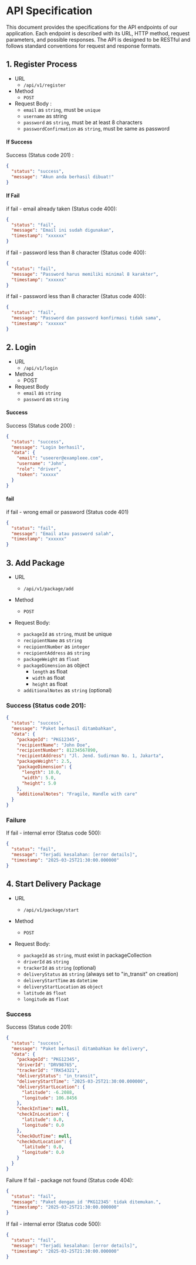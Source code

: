 
# API Specification

This document provides the specifications for the API endpoints of our application. Each endpoint is described with its URL, HTTP method, request parameters, and possible responses. The API is designed to be RESTful and follows standard conventions for request and response formats.

## 1. Register Process
- URL
  - `/api/v1/register`
- Method
  - `POST`
- Request Body :
  - `email` as `string`, must be `unique`
  - `username` as string
  - `password` as `string`, must be at least 8 characters
  - `passwordConfirmation` as `string`, must be same as password

#### If Success
Success  (Status code 201) :
```json
{
  "status": "success",
  "message": "Akun anda berhasil dibuat!"
}
```

#### If Fail
if fail - email already taken (Status code 400):
```json
{
  "status": "fail",
  "message": "Email ini sudah digunakan",
  "timestamp": "xxxxxx"
}
```

if fail - password less than 8 character (Status code 400):
```json
{
  "status": "fail",
  "message": "Password harus memiliki minimal 8 karakter",
  "timestamp": "xxxxxx"
}
```

if fail - password less than 8 character (Status code 400):
```json
{
  "status": "fail",
  "message": "Password dan password konfirmasi tidak sama",
  "timestamp": "xxxxxx"
}
```


## 2. Login
- URL
  - `/api/v1/login`
- Method
  - POST
- Request Body
  - `email` as `string`
  - `password` as `string`


#### Success
Success  (Status code 200) :
```json
{
  "status": "success",
  "message": "Login berhasil",
  "data": {
    "email": "useerer@exampleee.com",
    "username": "John",
    "role": "driver",
    "token": "xxxxx"
  }
}
```

#### fail
if fail - wrong email or password (Status code 401)
```json
{
  "status": "fail",
  "message": "Email atau password salah",
  "timestamp": "xxxxxx"
}
```

## 3. Add Package
- URL
  - `/api/v1/package/add`

- Method
  - `POST`

- Request Body:
  - `packageId` as `string`, must be unique
  - `recipientName` as `string`
  - `recipientNumber` as `integer`
  - `recipientAddress` as `string`
  - `packageWeight` as `float`
  - `packageDimension` as object
      - `length` as float
      - `width` as float
      - `height` as float
  - `additionalNotes` as `string` (optional)


### Success (Status code 201):
```json
{
  "status": "success",
  "message": "Paket berhasil ditambahkan",
  "data": {
    "packageId": "PKG12345",
    "recipientName": "John Doe",
    "recipientNumber": 81234567890,
    "recipientAddress": "Jl. Jend. Sudirman No. 1, Jakarta",
    "packageWeight": 2.5,
    "packageDimension": {
      "length": 10.0,
      "width": 5.0,
      "height": 5.0
    },
    "additionalNotes": "Fragile, Handle with care"
  }
}
```

### Failure
If fail - internal error (Status code 500):
```json
{
  "status": "fail",
  "message": "Terjadi kesalahan: [error details]",
  "timestamp": "2025-03-25T21:30:00.000000"
}
```

## 4. Start Delivery Package
- URL
  - `/api/v1/package/start`

- Method
  - `POST`

- Request Body:
  - `packageId` as `string`, must exist in packageCollection
  - `driverId` as `string`
  - `trackerId` as `string` (optional)
  - `deliveryStatus` as `string` (always set to "in_transit" on creation)
  - `deliveryStartTime` as `datetime`
  - `deliveryStartLocation` as `object`
  - `latitude` as `float`
  - `longitude` as `float`

### Success
Success (Status code 201):
```json
{
  "status": "success",
  "message": "Paket berhasil ditambahkan ke delivery",
  "data": {
    "packageId": "PKG12345",
    "driverId": "DRV98765",
    "trackerId": "TRK54321",
    "deliveryStatus": "in_transit",
    "deliveryStartTime": "2025-03-25T21:30:00.000000",
    "deliveryStartLocation": {
      "latitude": -6.2088,
      "longitude": 106.8456
    },
    "checkInTime": null,
    "checkInLocation": {
      "latitude": 0.0,
      "longitude": 0.0
    },
    "checkOutTime": null,
    "checkOutLocation": {
      "latitude": 0.0,
      "longitude": 0.0
    }
  }
}
```

Failure
If fail - package not found (Status code 404):
```json
{
  "status": "fail",
  "message": "Paket dengan id 'PKG12345' tidak ditemukan.",
  "timestamp": "2025-03-25T21:30:00.000000"
}
```
If fail - internal error (Status code 500):
```json
{
  "status": "fail",
  "message": "Terjadi kesalahan: [error details]",
  "timestamp": "2025-03-25T21:30:00.000000"
}
```


